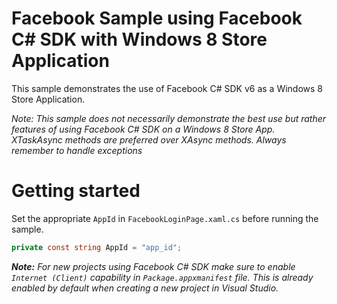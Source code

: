 # Facebook Sample using Facebook C# SDK with Windows 8 Store Application

This sample demonstrates the use of Facebook C# SDK v6 as a Windows 8 Store Application.

_Note: This sample does not necessarily demonstrate the best use but rather features of using Facebook C# SDK on a Windows 8 Store App. XTaskAsync methods are preferred over XAsync methods. Always remember to handle exceptions_

# Getting started

Set the appropriate `AppId` in `FacebookLoginPage.xaml.cs` before running the sample.

```csharp
private const string AppId = "app_id";
```


_**Note:**
For new projects using Facebook C# SDK make sure to enable `Internet (Client)` capability in `Package.appxmanifest` file.
This is already enabled by default when creating a new project in Visual Studio._
